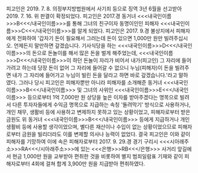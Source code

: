 피고인은 2019. 7. 8. 의정부지방법원에서 사기죄 등으로 징역 3년 6월을 선고받아 2019. 7. 16. 위 판결이 확정되었다.
피고인은 2017.경 동거녀 <<<내국인이름>>>B<<</내국인이름>>>를 통해 그녀의 친구이자 동명이인인 피해자 <<<내국인이름>>>C<<</내국인이름>>>를 알게 되었다.
피고인은 2017. 9.경 불상지에서 피해자에게 전화하여 '갑자기 돈이 필요해서 그러는데 돈이 있으면 1,000만 원만 빌려주십시오. 언제든지 말만하면 갚겠습니다. 기사식당을 하는 <<<내국인이름>>>D<<</내국인이름>>>의 돈으로 돈놀이를 해서 많은 돈을 벌게 해주었는데, <<<내국인이름>>>D<<</내국인이름>>>이 하던 돈놀이 자리가 비어서 내가(피고인) 그 자리에 들어가려고 하는데 당장 돈이 없어 그 자리에 들어갈 수 없으니 누님(피해자)이 돈을 빌려주면 내가 그 자리에 들어가고 누님이 빌린 돈을 달라고 하면 바로 갚겠습니다.'라고 말하였다.
그러나 당시 피고인은 피해자뿐만 아니라 피해자를 소개해준 동거녀 <<<내국인이름>>>B<<</내국인이름>>> 및 그녀의 사위인 <<<내국인이름>>>E<<</내국인이름>>> 등으로부터 1억 7,000만 원 상당을 높은 이자를 받아주겠다는 명목으로 빌려서 다른 투자자들에게 수익금 명목으로 지급하는 속칭 '돌려막기' 방식으로 사용하거나, 개인 채무, 생활비 등에 사용하고 변제하지 못하고 있는 상황이었고, 피해자로부터 받은 금원도 위 동거녀 <<<내국인이름>>>B<<</내국인이름>>> 등에게 지급하거나 개인 생활비 등에 사용할 생각이었으며, 별다른 재산이나 수입이 없는 상황이었으므로 피해자로부터 금원을 빌리더라도 이를 변제할 의사나 능력이 없었다.
결국 피고인은 이와 같이 피해자를 기망하여 이에 속은 피해자로부터 2017. 9. 29.경 경기 구리시 <<<시아래주소>>>RA<<</시아래주소>>>에 있는 <<<은행>>>RB<<</은행>>> 사거리 앞길에서 현금 1,000만 원을 교부받아 편취한 것을 비롯하여 별지 범죄일람표 기재와 같이 피해자로부터 4회에 걸쳐 합계 3,900만 원을 지급받아 편취하였다.